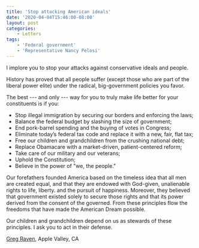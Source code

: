```yaml
---
title: 'Stop attacking American ideals'
date: '2020-04-04T15:46:00-08:00'
layout: post
categories:
    - Letters
tags:
    - 'Federal government'
    - 'Representative Nancy Pelosi'
---
```


I implore you to stop your attacks against conservative ideals and people.

History has proved that all people suffer (except those who are part of the liberal power elite) under the radical, big-government policies you favor.

The best --- and only --- way for you to truly make life better for your constituents is if you:

- Stop illegal immigration by securing our borders and enforcing the laws;
- Balance the federal budget by slashing the size of government;
- End pork-barrel spending and the buying of votes in Congress;
- Eliminate today’s federal tax code and replace it with a new, fair, flat tax;
- Free our children and grandchildren from the crushing national debt;
- Replace Obamacare with a market-driven, patient-centered reform;
- Take care of our military and our veterans;
- Uphold the Constitution;
- Believe in the power of "we, the people."

Our forefathers founded America based on the timeless idea that all men are created equal, and that they are endowed with God-given, unalienable rights to life, liberty. and the pursuit of happiness. Moreover, they believed that government existed solely to secure those rights and that its power derived from the consent of the governed. From these principles flow the freedoms that have made the American Dream possible.

Our children and grandchildren depend on us as stewards of these principles. I ask you to act in their defense.

[Greg Raven](https://www.gregraven.org/), Apple Valley, CA